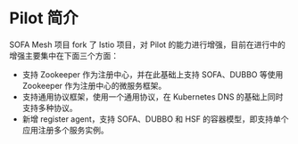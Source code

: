# Pilot 简介

SOFA Mesh 项目 fork 了 Istio 项目，对 Pilot 的能力进行增强，目前在进行中的增强主要集中在下面三个方面：

- 支持 Zookeeper 作为注册中心，并在此基础上支持 SOFA、DUBBO 等使用 Zookeeper 作为注册中心的微服务框架。
- 支持通用协议框架，使用一个通用协议，在 Kubernetes DNS 的基础上同时支持多种协议。
- 新增 register agent，支持 SOFA、DUBBO 和 HSF 的容器模型，即支持单个应用注册多个服务实例。

